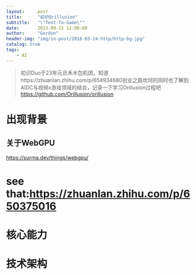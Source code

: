 ```yaml
---
layout:     post
title:      "初识Orillusion"
subtitle:   "\"Text-To-Game\""
date:       2023-09-15 12:00:00
author:     "Gordon"
header-img: "img/in-post/2018-03-24-http/http-bg.jpg"
catalog: true
tags:
    - AI
---
```


> 初识Duo于23年元旦禾木包机团，知道https://zhuanlan.zhihu.com/p/654934680创业之路坎坷的同时也了解到AIDC与视频x游戏领域的结合，记录一下学习Orillusion过程吧
> https://github.com/Orillusion/orillusion

# 出现背景

## 关于WebGPU
https://surma.dev/things/webgpu/

# see that:https://zhuanlan.zhihu.com/p/650375016


# 核心能力
# 技术架构
